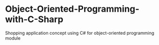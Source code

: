 # Object-Oriented-Programming-with-C-Sharp
Shopping application concept using C# for object-oriented programming module

